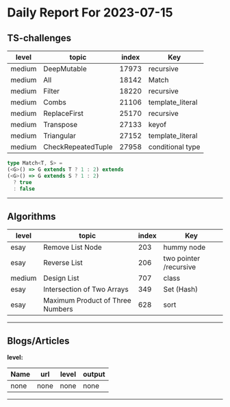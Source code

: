 # Daily Report For 2023-07-15

## TS-challenges

| level  | topic              | index | Key              |
| ------ | ------------------ | ----- | ---------------- |
| medium | DeepMutable        | 17973 | recursive        |
| medium | All                | 18142 | Match            |
| medium | Filter             | 18220 | recursive        |
| medium | Combs              | 21106 | template_literal |
| medium | ReplaceFirst       | 25170 | recursive        |
| medium | Transpose          | 27133 | keyof            |
| medium | Triangular         | 27152 | template_literal |
| medium | CheckRepeatedTuple | 27958 | conditional type |


```ts
type Match<T, S> =
(<G>() => G extends T ? 1 : 2) extends
(<G>() => G extends S ? 1 : 2)
  ? true
  : false
```

---

## Algorithms

| level  | topic                            | index | Key                    |
| ------ | -------------------------------- | ----- | ---------------------- |
| esay   | Remove List Node                 | 203   | hummy node             |
| esay   | Reverse List                     | 206   | two pointer /recursive |
| medium | Design List                      | 707   | class                  |
| esay   | Intersection of Two Arrays       | 349   | Set (Hash)             |
| esay   | Maximum Product of Three Numbers | 628   | sort                   |

---

## Blogs/Articles

**level:**

| Name | url  | level | output |
| ---- | ---- | ----- | ------ |
| none | none | none  | none   |

---